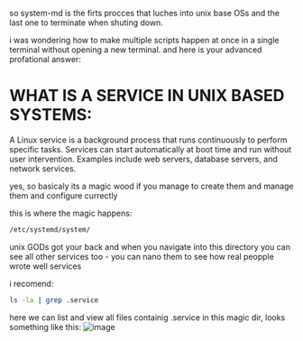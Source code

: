 so system-md is the firts procces that luches into unix base OSs and the last one to terminate when shuting down.

i was wondering how to make multiple scripts happen at once in a single terminal without opening a new terminal. and here is your advanced profational answer:


# WHAT IS A SERVICE IN UNIX BASED SYSTEMS:

A Linux service is a background process that runs continuously to perform specific tasks. Services can start automatically at boot time and run without user intervention. Examples include web servers, database servers, and network services.

yes, so basicaly its a magic wood if you manage to create them and manage them and configure currectly

this is where the magic happens:
```bash
/etc/systemd/system/
```
unix GODs got your back and when you navigate into this directory you can see all other services too - you can nano them to see how real peopple wrote well services

i recomend:

```bash
ls -la | grep .service
```

here we can list and view all files containig .service in this magic dir, looks something like this:
![image](https://github.com/user-attachments/assets/ee9000c9-427b-4922-9fab-c225d99b4ba2)
